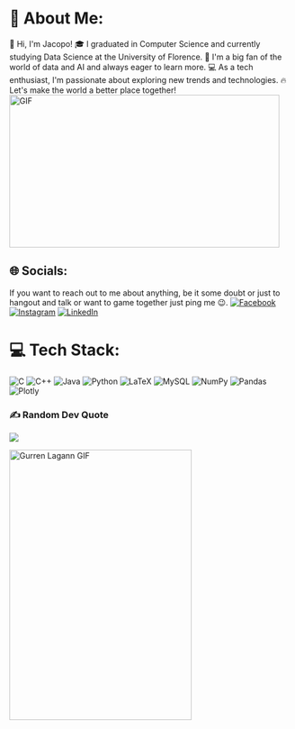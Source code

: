 # 💫 About Me:
👋 Hi, I'm Jacopo! 🎓 I graduated in Computer Science and currently studying Data Science at the University of Florence. 🤖 I'm a big fan of the world of data and AI and always eager to learn more. 💻 As a tech enthusiast, I'm passionate about exploring new trends and technologies. 🔥 Let's make the world a better place together!
<img src="https://media.giphy.com/media/Kk4lOcFS9DvRLPG3Je/giphy.gif" width="480" height="271" alt="GIF" />


## 🌐 Socials:
If you want to reach out to me about anything, be it some doubt or just to hangout and talk or want to game together just ping me 😉.
[![Facebook](https://img.shields.io/badge/Facebook-%231877F2.svg?logo=Facebook&logoColor=white)](https://facebook.com/manetti.jacopo) [![Instagram](https://img.shields.io/badge/Instagram-%23E4405F.svg?logo=Instagram&logoColor=white)](https://instagram.com/jacopo_manetti) [![LinkedIn](https://img.shields.io/badge/LinkedIn-%230077B5.svg?logo=linkedin&logoColor=white)](https://linkedin.com/in/jacopomanetti) 

# 💻 Tech Stack:
![C](https://img.shields.io/badge/c-%2300599C.svg?style=flat&logo=c&logoColor=white) ![C++](https://img.shields.io/badge/c++-%2300599C.svg?style=flat&logo=c%2B%2B&logoColor=white) ![Java](https://img.shields.io/badge/java-%23ED8B00.svg?style=flat&logo=java&logoColor=white) ![Python](https://img.shields.io/badge/python-3670A0?style=flat&logo=python&logoColor=ffdd54) ![LaTeX](https://img.shields.io/badge/latex-%23008080.svg?style=flat&logo=latex&logoColor=white) ![MySQL](https://img.shields.io/badge/mysql-%2300f.svg?style=flat&logo=mysql&logoColor=white) ![NumPy](https://img.shields.io/badge/numpy-%23013243.svg?style=flat&logo=numpy&logoColor=white) ![Pandas](https://img.shields.io/badge/pandas-%23150458.svg?style=flat&logo=pandas&logoColor=white) ![Plotly](https://img.shields.io/badge/Plotly-%233F4F75.svg?style=flat&logo=plotly&logoColor=white)


### ✍️ Random Dev Quote
![](https://quotes-github-readme.vercel.app/api?type=horizontal&theme=radical)

<img src="https://media.giphy.com/media/12q7JyfK1UolW0/giphy.gif" alt="Gurren Lagann GIF" width="324" height="480"/>


